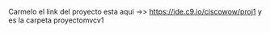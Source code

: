 Carmelo el link del proyecto esta aqui ->> https://ide.c9.io/ciscowow/proj1 y es la carpeta proyectomvcv1
